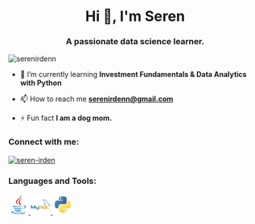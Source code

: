 <h1 align="center">Hi 👋, I'm Seren</h1>
<h3 align="center">A passionate data science learner.</h3>

<p align="left"> <img src="https://komarev.com/ghpvc/?username=serenirdenn&label=Profile%20views&color=0e75b6&style=flat" alt="serenirdenn" /> </p>



- 🌱 I’m currently learning **Investment Fundamentals & Data Analytics with Python**

- 📫 How to reach me **serenirdenn@gmail.com**

- ⚡ Fun fact **I am a dog mom.**

<h3 align="left">Connect with me:</h3>
<p align="left">
<a href="https://linkedin.com/in/seren-irden" target="blank"><img align="center" src="https://raw.githubusercontent.com/rahuldkjain/github-profile-readme-generator/master/src/images/icons/Social/linked-in-alt.svg" alt="seren-irden" height="30" width="40" /></a>
</p>

<h3 align="left">Languages and Tools:</h3>
<p align="left"> <a href="https://www.java.com" target="_blank" rel="noreferrer"> <img src="https://raw.githubusercontent.com/devicons/devicon/master/icons/java/java-original.svg" alt="java" width="40" height="40"/> </a> <a href="https://www.mysql.com/" target="_blank" rel="noreferrer"> <img src="https://raw.githubusercontent.com/devicons/devicon/master/icons/mysql/mysql-original-wordmark.svg" alt="mysql" width="40" height="40"/> </a> <a href="https://www.python.org" target="_blank" rel="noreferrer"> <img src="https://raw.githubusercontent.com/devicons/devicon/master/icons/python/python-original.svg" alt="python" width="40" height="40"/> </a> </p>





